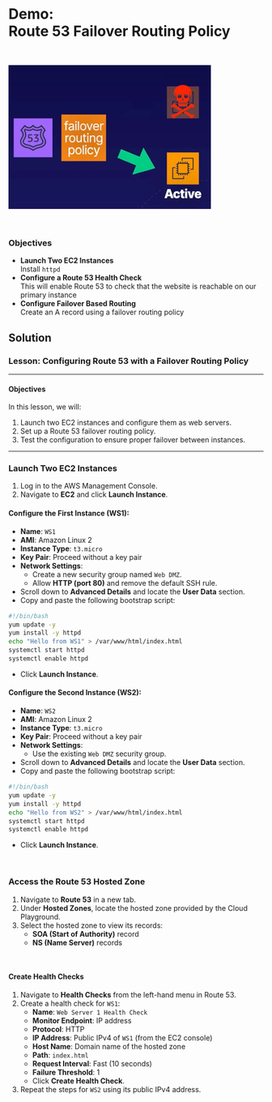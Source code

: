 # Demo:<br>Route 53 Failover Routing Policy

<br>

![](../img/demo/7.7.Route53-FailoverRouting.png)

<br>

### Objectives
- **Launch Two EC2 Instances**<br>Install `httpd`
- **Configure a Route 53 Health Check**<br>This will enable Route 53 to check that the website is reachable on our primary instance
- **Configure Failover Based Routing**<br>Create an A record using a failover routing policy

## Solution
### Lesson: Configuring Route 53 with a Failover Routing Policy

---

#### Objectives
In this lesson, we will:
1. Launch two EC2 instances and configure them as web servers.
2. Set up a Route 53 failover routing policy.
3. Test the configuration to ensure proper failover between instances.

---

### Launch Two EC2 Instances
1. Log in to the AWS Management Console.
2. Navigate to **EC2** and click **Launch Instance**.

#### Configure the First Instance (WS1):
- **Name**: `WS1`
- **AMI**: Amazon Linux 2
- **Instance Type**: `t3.micro`
- **Key Pair**: Proceed without a key pair
- **Network Settings**:
  - Create a new security group named `Web DMZ`.
  - Allow **HTTP (port 80)** and remove the default SSH rule.
- Scroll down to **Advanced Details** and locate the **User Data** section.
- Copy and paste the following bootstrap script:

```bash
#!/bin/bash
yum update -y
yum install -y httpd
echo "Hello from WS1" > /var/www/html/index.html
systemctl start httpd
systemctl enable httpd
```

- Click **Launch Instance**.

#### Configure the Second Instance (WS2):
- **Name**: `WS2`
- **AMI**: Amazon Linux 2
- **Instance Type**: `t3.micro`
- **Key Pair**: Proceed without a key pair
- **Network Settings**:
  - Use the existing `Web DMZ` security group.
- Scroll down to **Advanced Details** and locate the **User Data** section.
- Copy and paste the following bootstrap script:

```bash
#!/bin/bash
yum update -y
yum install -y httpd
echo "Hello from WS2" > /var/www/html/index.html
systemctl start httpd
systemctl enable httpd
```

- Click **Launch Instance**.

<br>

### Access the Route 53 Hosted Zone
1. Navigate to **Route 53** in a new tab.
2. Under **Hosted Zones**, locate the hosted zone provided by the Cloud Playground.
3. Select the hosted zone to view its records:
   - **SOA (Start of Authority)** record
   - **NS (Name Server)** records

<br>

#### Create Health Checks
1. Navigate to **Health Checks** from the left-hand menu in Route 53.
2. Create a health check for `WS1`:
   - **Name**: `Web Server 1 Health Check`
   - **Monitor Endpoint**: IP address
   - **Protocol**: HTTP
   - **IP Address**: Public IPv4 of `WS1` (from the EC2 console)
   - **Host Name**: Domain name of the hosted zone
   - **Path**: `index.html`
   - **Request Interval**: Fast (10 seconds)
   - **Failure Threshold**: 1
   - Click **Create Health Check**.
3. Repeat the steps for `WS2` using its public IPv4 address.

<br>
